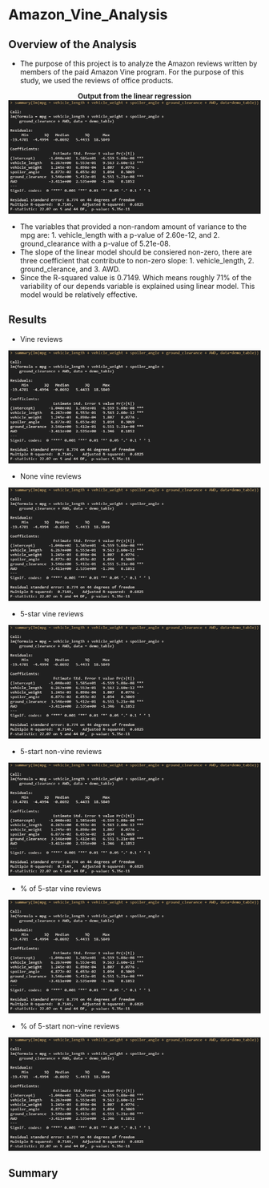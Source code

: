 # Amazon_Vine_Analysis

## Overview of the Analysis
- The purpose of this project is to analyze the Amazon reviews written by members of the paid Amazon Vine program. For the purpose of this study, we used the reviews of office products.

<p align="center">
<b>Output from the linear regression</b></br>
    <img src="https://raw.githubusercontent.com/davidbaek90/MechaCar_Statistical_Analysis/main/4.PNG">
</p>

- The variables that provided a non-random amount of variance to the mpg are: 1. vehicle_length with a p-value of 2.60e-12, and 2. ground_clearance with a p-value of 5.21e-08.
- The slope of the linear model should be consiered non-zero, there are three coefficient that contribute to non-zero slope: 1. vehicle_length, 2. ground_clerance, and 3. AWD.
- Since the R-squared value is 0.7149. Which means roughly 71% of the variability of our depends variable is explained using linear model. This model would be relatively effective.

## Results
- Vine reviews
<p align="center">
    <img src="https://raw.githubusercontent.com/davidbaek90/MechaCar_Statistical_Analysis/main/4.PNG">
</p>

- None vine reviews
<p align="center">
    <img src="https://raw.githubusercontent.com/davidbaek90/MechaCar_Statistical_Analysis/main/4.PNG">
</p>

- 5-star vine reviews
<p align="center">
    <img src="https://raw.githubusercontent.com/davidbaek90/MechaCar_Statistical_Analysis/main/4.PNG">
</p>

- 5-start non-vine reviews
<p align="center">
    <img src="https://raw.githubusercontent.com/davidbaek90/MechaCar_Statistical_Analysis/main/4.PNG">
</p>

- % of 5-star vine reviews
<p align="center">
    <img src="https://raw.githubusercontent.com/davidbaek90/MechaCar_Statistical_Analysis/main/4.PNG">
</p>

- % of 5-start non-vine reviews
<p align="center">
    <img src="https://raw.githubusercontent.com/davidbaek90/MechaCar_Statistical_Analysis/main/4.PNG">
</p>


## Summary
